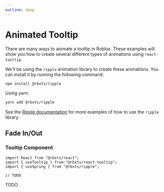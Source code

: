 ```yaml
---
outline: deep
---
```


# Animated Tooltip

There are many ways to animate a tooltip in Roblox. These examples will show you how to create several different types of animations using `react-tooltip`.

We'll be using the `ripple` animation library to create these animations. You can install it by running the following command:

```bash
npm install @rbxts/ripple
```

Using yarn:

```bash
yarn add @rbxts/ripple
```

See the [Ripple documentation](https://github.com/littensy/ripple) for more examples of how to use the `ripple` library.

## Fade In/Out

### Tooltip Component

```tsx
import React from "@rbxts/react";
import { useTooltip } from "@rbxts/react-tooltip";
import { useSpring } from "@rbxts/ripple";

// TODO
```

TODO
